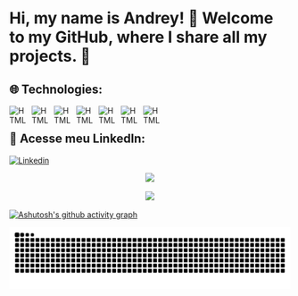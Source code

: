 
# Hi, my name is Andrey! 👋 Welcome to my GitHub, where I share all my projects. 🚀

## 🌐  Technologies:

<img 
    align="left" 
    alt="HTML"
    title="HTML" 
    width="30px" 
    style="padding-right: 10px;" 
    src="https://cdn.jsdelivr.net/gh/devicons/devicon@latest/icons/python/python-original.svg" 
/>
<img 
    align="left" 
    alt="HTML"
    title="HTML" 
    width="30px" 
    style="padding-right: 10px;" 
    src="https://cdn.jsdelivr.net/gh/devicons/devicon@latest/icons/cplusplus/cplusplus-original.svg" 
/>
<img 
    align="left" 
    alt="HTML"
    title="HTML" 
    width="30px" 
    style="padding-right: 10px;" 
    src="https://cdn.jsdelivr.net/gh/devicons/devicon@latest/icons/git/git-original.svg" 
/>
<img 
    align="left" 
    alt="HTML"
    title="HTML" 
    width="30px" 
    style="padding-right: 10px;" 
    src="https://cdn.jsdelivr.net/gh/devicons/devicon@latest/icons/github/github-original.svg" 
/>
<img 
    align="left" 
    alt="HTML"
    title="HTML" 
    width="30px" 
    style="padding-right: 10px;" 
    src="https://cdn.jsdelivr.net/gh/devicons/devicon@latest/icons/vscode/vscode-original.svg" 
/>
<img 
    align="left" 
    alt="HTML"
    title="HTML" 
    width="30px" 
    style="padding-right: 10px;" 
    src="https://cdn.jsdelivr.net/gh/devicons/devicon@latest/icons/linux/linux-original.svg" 
/>
<img 
    align="left" 
    alt="HTML"
    title="HTML" 
    width="30px" 
    style="padding-right: 10px;" 
    src="https://cdn.jsdelivr.net/gh/devicons/devicon@latest/icons/debian/debian-original.svg" 
/>
<br>
## 📲 Acesse meu LinkedIn:
[![Linkedin](https://img.shields.io/badge/LinkedIn-0077B5?style=for-the-badge&logo=linkedin&logoColor=white)](www.linkedin.com/in/andreydeveloper)

<p align="center">
  <img src="https://github-profile-trophy.vercel.app/?username=Andrey&theme=dracula&row=2&no-bg=true&column=3&margin-w=15&margin-h=15" />
</p>

<div align="center">  
<a href="https://www.instagram.com/andreyrlq_/" target="_blank"><img src="https://img.shields.io/badge/-Instagram-%23E4405F?style=for-the-badge&logo=instagram&logoColor=white"</a>
</div> 



[![Ashutosh's github activity graph](https://github-readme-activity-graph.vercel.app/graph?username=Andrey&bg_color=000000&color=15e5a6&line=07e9a5&point=0a855c&area=true&hide_border=true)](https://github.com/ashutosh00710/github-readme-activity-graph)


<imagem align="center">
  <source media="(prefere-color-scheme: escuro)" srcset=" https://raw.githubusercontent.com/fabiuladorafael/fabiuladorafael/output/github-contribution-grid-snake-dark.svg ">
  <source media="(prefere-color-scheme: light)" srcset=" https://raw.githubusercontent.com/fabiuladorafael/fabiuladorafael/output/github-contribution-grid-snake-dark.svg ">
  <img align="center" alt="animação de cobra da grade de contribuição do github" src=" https://raw.githubusercontent.com/fabiuladorafael/fabiuladorafael/output/github-contribution-grid-snake.svg ">
</imagem>
